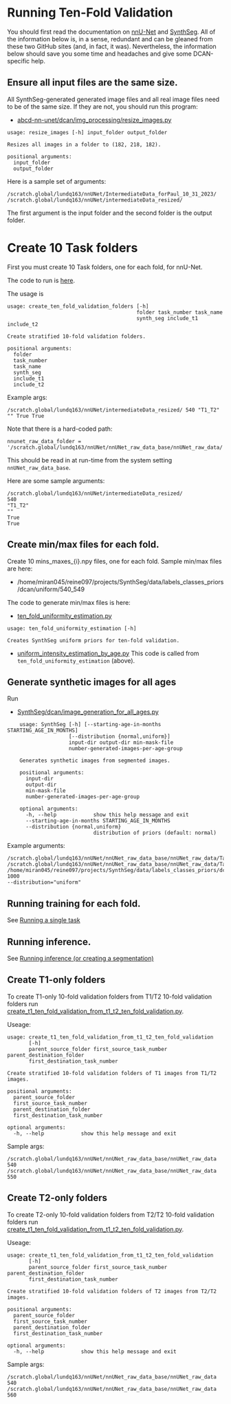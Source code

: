 # Running Ten-Fold Validation

You should first read the documentation on [nnU-Net](https://github.com/MIC-DKFZ/nnUNet) and 
[SynthSeg](https://github.com/BBillot/SynthSeg).  All of the information below is, 
in a sense, redundant and can be gleaned from these two GitHub sites (and, in fact, it was).
Nevertheless, the information below should save you some time and headaches and give some DCAN-specific help.

## Ensure all input files are the same size.

All SynthSeg-generated generated image files and all real image files need to be of the same
size.  If they are not, you should run this program:

* [abcd-nn-unet/dcan/img_processing/resize_images.py](https://github.com/DCAN-Labs/dcan-nn-unet/blob/main/dcan/img_processing/resize_images.py)

```
usage: resize_images [-h] input_folder output_folder

Resizes all images in a folder to (182, 218, 182).

positional arguments:
  input_folder
  output_folder
```

Here is a sample set of arguments:

    /scratch.global/lundq163/nnUNet/IntermediateData_forPaul_10_31_2023/ 
    /scratch.global/lundq163/nnUNet/intermediateData_resized/

The first argument is the input folder and the second folder is the output folder.

# Create 10 Task folders

First you must create 10 Task folders, one for each fold, for nnU-Net.

The code to run is 
[here](https://github.com/DCAN-Labs/dcan-nn-unet/blob/main/dcan/paper/create_ten_fold_validation_folders.py).

The usage is 

```
usage: create_ten_fold_validation_folders [-h]
                                          folder task_number task_name
                                          synth_seg include_t1 include_t2

Create stratified 10-fold validation folders.

positional arguments:
  folder
  task_number
  task_name
  synth_seg
  include_t1
  include_t2
```

Example args:

`/scratch.global/lundq163/nnUNet/intermediateData_resized/ 540 "T1_T2" "" True True`

Note that there is a hard-coded path:

    nnunet_raw_data_folder = '/scratch.global/lundq163/nnUNet/nnUNet_raw_data_base/nnUNet_raw_data/'

This should be read in at run-time from the system setting `nnUNet_raw_data_base`.

Here are some sample arguments:

    /scratch.global/lundq163/nnUNet/intermediateData_resized/
    540
    "T1_T2"
    ""
    True
    True

## Create min/max files for each fold.

Create 10 mins_maxes_{i}.npy files, one for each fold.  Sample min/max files are here: 

* /home/miran045/reine097/projects/SynthSeg/data/labels_classes_priors/dcan/uniform/540_549

The code to generate min/max files is here:

* [ten_fold_uniformity_estimation.py](https://github.com/DCAN-Labs/SynthSeg/blob/main/SynthSeg/dcan/ten_fold_uniformity_estimation.py)

```
usage: ten_fold_uniformity_estimation [-h]

Creates SynthSeg uniform priors for ten-fold validation.
```

* [uniform_intensity_estimation_by_age.py](https://github.com/DCAN-Labs/SynthSeg/blob/main/SynthSeg/dcan/uniform_intensity_estimation_by_age.py) This code is called from `ten_fold_uniformity_estimation` (above).

## Generate synthetic images for all ages

Run

* [SynthSeg/dcan/image_generation_for_all_ages.py](https://github.com/DCAN-Labs/SynthSeg/blob/main/SynthSeg/dcan/image_generation_for_all_ages.py)

```
    usage: SynthSeg [-h] [--starting-age-in-months STARTING_AGE_IN_MONTHS]
                    [--distribution {normal,uniform}]
                    input-dir output-dir min-mask-file
                    number-generated-images-per-age-group
    
    Generates synthetic images from segmented images.
    
    positional arguments:
      input-dir
      output-dir
      min-mask-file
      number-generated-images-per-age-group
    
    optional arguments:
      -h, --help            show this help message and exit
      --starting-age-in-months STARTING_AGE_IN_MONTHS
      --distribution {normal,uniform}
                            distribution of priors (default: normal)
```

Example arguments:
    
    /scratch.global/lundq163/nnUNet/nnUNet_raw_data_base/nnUNet_raw_data/Task540_T1_T2_Fold0/
    /scratch.global/lundq163/nnUNet/nnUNet_raw_data_base/nnUNet_raw_data/Task540_T1_T2_Fold0/SynthSegGenerated
    /home/miran045/reine097/projects/SynthSeg/data/labels_classes_priors/dcan/uniform/540_549/mins_maxes_0.npy
    1000
    --distribution="uniform"

## Running training for each fold.

See [Running a single task](https://github.com/DCAN-Labs/dcan-nn-unet/blob/main/doc/usage/RunningOneFoldOfnnUNet.md)

## Running inference.

See [Running inference (or creating a segmentation)](https://github.com/DCAN-Labs/dcan-nn-unet/blob/main/doc/usage/inference.md#running-inference-or-creating-a-segmentation)

## Create T1-only folders

To create T1-only 10-fold validation folders from T1/T2 10-fold validation folders run  
[create_t1_ten_fold_validation_from_t1_t2_ten_fold_validation.py](https://github.com/DCAN-Labs/dcan-nn-unet/blob/main/dcan/paper/create_t1_ten_fold_validation_from_t1_t2_ten_fold_validation.py).

Useage:

```
usage: create_t1_ten_fold_validation_from_t1_t2_ten_fold_validation
       [-h]
       parent_source_folder first_source_task_number parent_destination_folder
       first_destination_task_number

Create stratified 10-fold validation folders of T1 images from T1/T2 images.

positional arguments:
  parent_source_folder
  first_source_task_number
  parent_destination_folder
  first_destination_task_number

optional arguments:
  -h, --help            show this help message and exit
```

Sample args:

```
/scratch.global/lundq163/nnUNet/nnUNet_raw_data_base/nnUNet_raw_data
540
/scratch.global/lundq163/nnUNet/nnUNet_raw_data_base/nnUNet_raw_data
550
```

## Create T2-only folders

To create T2-only 10-fold validation folders from T2/T2 10-fold validation folders run  
[create_t1_ten_fold_validation_from_t1_t2_ten_fold_validation.py](https://github.com/DCAN-Labs/dcan-nn-unet/blob/main/dcan/paper/create_t1_ten_fold_validation_from_t1_t2_ten_fold_validation.py).

Useage:

```
usage: create_t1_ten_fold_validation_from_t1_t2_ten_fold_validation
       [-h]
       parent_source_folder first_source_task_number parent_destination_folder
       first_destination_task_number

Create stratified 10-fold validation folders of T2 images from T2/T2 images.

positional arguments:
  parent_source_folder
  first_source_task_number
  parent_destination_folder
  first_destination_task_number

optional arguments:
  -h, --help            show this help message and exit
```

Sample args:

```
/scratch.global/lundq163/nnUNet/nnUNet_raw_data_base/nnUNet_raw_data
540
/scratch.global/lundq163/nnUNet/nnUNet_raw_data_base/nnUNet_raw_data
560
```

